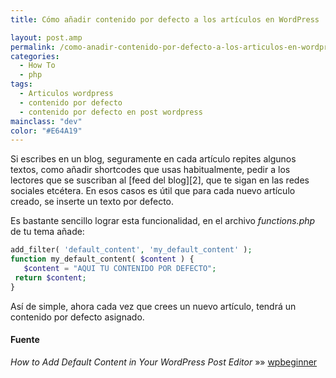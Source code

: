 ```yaml
---
title: Cómo añadir contenido por defecto a los artículos en WordPress

layout: post.amp
permalink: /como-anadir-contenido-por-defecto-a-los-articulos-en-wordpress/
categories:
  - How To
  - php
tags:
  - Articulos wordpress
  - contenido por defecto
  - contenido por defecto en post wordpress
mainclass: "dev"
color: "#E64A19"
---
```

<amp-img on="tap:lightbox1" role="button" tabindex="0" layout="responsive" src="/assets/img/2012/05/Screenshot-05302012-111511-AM1.png" alt="Wordpress" width="123px" height="116px" />
Si escribes en un blog, seguramente en cada artículo repites algunos textos, como añadir shortcodes que usas habitualmente, pedir a los lectores que se suscriban al [feed del blog][2], que te sigan en las redes sociales etcétera. En esos casos es útil que para cada nuevo artículo creado, se inserte un texto por defecto.

Es bastante sencillo lograr esta funcionalidad, en el archivo *functions.php* de tu tema añade:

```php
add_filter( 'default_content', 'my_default_content' );
function my_default_content( $content ) {
   $content = "AQUI TU CONTENIDO POR DEFECTO";
 return $content;
}

```

Así de simple, ahora cada vez que crees un nuevo artículo, tendrá un contenido por defecto asignado.

#### Fuente

*How to Add Default Content in Your WordPress Post Editor* »» <a href="http://www.wpbeginner.com/wp-tutorials/how-to-add-default-content-in-your-wordpress-post-editor/" target="_blank">wpbeginner</a>



 [2]: https://elbauldelprogramador.com/rssfeed/
